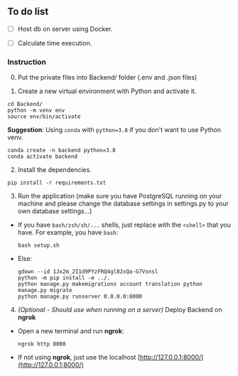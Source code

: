 ## To do list
- [ ] Host db on server using Docker.
- [ ] Calculate time execution.


### Instruction

0. Put the private files into Backend/ folder (.env and .json files)

1. Create a new virtual environment with Python and activate it.

```
cd Backend/
python -m venv env
source env/bin/activate
```

**Suggestion**: Using `conda` with `python=3.8` if you don't want to use Python venv.
```
conda create -n backend python=3.8
conda activate backend
```

2. Install the dependencies.

```
pip install -r requirements.txt
```

3. Run the application (make sure you have PostgreSQL running on your machine and please change the database settings in settings.py to your own database settings...)

- If you have `bash/zsh/sh/...` shells, just replace with the `<shell>` that you have. For example, you have `bash`:
    ```
    bash setup.sh
    ```
- Else:
    ```
    gdown --id 1Jx2m_2I1d9PYzFRQ4gl82xQa-G7Vsnsl
    python -m pip install -e ../.
    python manage.py makemigrations account translation python manage.py migrate 
    python manage.py runserver 0.0.0.0:8000
    ```
4. *(Optional - Should use when running on a server)* Deploy Backend on **ngrok**

- Open a new terminal and run **ngrok**:
    ```
    ngrok http 8000
    ```

- If not using **ngrok**, just use the localhost [http://127.0.0.1:8000/](http://127.0.0.1:8000/)